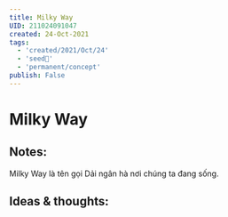 ```yaml
---
title: Milky Way
UID: 211024091047
created: 24-Oct-2021
tags:
  - 'created/2021/Oct/24'
  - 'seed🥜'
  - 'permanent/concept'
publish: False
---
```

# Milky Way

## Notes:
Milky Way là tên gọi Dải ngân hà nơi chúng ta đang sống.

## Ideas & thoughts:


